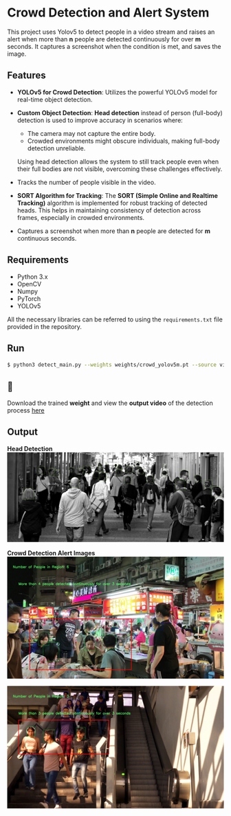 # Crowd Detection and Alert System

This project uses Yolov5 to detect people in a video stream and raises an alert when more than **n** people are detected continuously for over **m** seconds. It captures a screenshot when the condition is met, and saves the image.

## Features

- **YOLOv5 for Crowd Detection**: Utilizes the powerful YOLOv5 model for real-time object detection.
- **Custom Object Detection**: **Head detection** instead of person (full-body) detection is used to improve accuracy in scenarios where:
  - The camera may not capture the entire body.
  - Crowded environments might obscure individuals, making full-body detection unreliable.
  
  Using head detection allows the system to still track people even when their full bodies are not visible, overcoming these challenges effectively.
- Tracks the number of people visible in the video.
- **SORT Algorithm for Tracking**: The **SORT (Simple Online and Realtime Tracking)** algorithm is implemented for robust tracking of detected heads. This helps in maintaining consistency of detection across frames, especially in crowded environments.
- Captures a screenshot when more than **n** people are detected for **m** continuous seconds.


## Requirements

- Python 3.x
- OpenCV
- Numpy
- PyTorch
- YOLOv5

All the necessary libraries can be referred to using the `requirements.txt` file provided in the repository.



## Run

```bash
$ python3 detect_main.py --weights weights/crowd_yolov5m.pt --source video1.mp4 --view-img --n_people 2 --n_seconds 1
```

## 👋 
Download the trained **weight** and view the **output video** of the detection process [here](https://drive.google.com/drive/folders/124KqE8etgj5Ioo_PRLzSpF4BMdhHyRf5?usp=sharing)
  
## Output

**Head Detection**
![head](https://github.com/thylm/crowd-detection/blob/main/results/test.jpg)


**Crowd Detection Alert Images**
![crowd](https://github.com/thylm/crowd-detection/blob/main/results/alert_127.jpg)

![crowd](https://github.com/thylm/crowd-detection/blob/main/results/alert_90.jpg)

  
